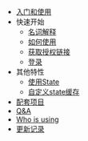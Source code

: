 - [入门和使用](README.md)
- 快速开始
  - [名词解释](explain.md)
  - [如何使用](how-to-use.md)
  - [获取授权链接](authorize.md)
  - [登录](login.md)
- 其他特性
  - [使用State](using-state.md)
  - [自定义state缓存](customize-the-state-cache.md)
- [配套项目](supporting.md)
- [Q&A](Q&A.md)
- [Who is using](users.md)
- [更新记录](update.md)
